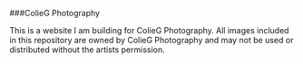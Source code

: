 ###ColieG Photography

This is a website I am building for ColieG Photography. All images included in this repository are owned by ColieG Photography and may not be used or distributed without the artists permission. 

